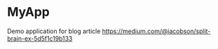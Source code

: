 # MyApp

Demo application for blog article https://medium.com/@iacobson/split-brain-ex-5d5f1c19b133

